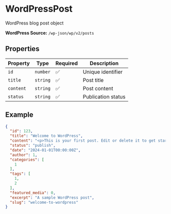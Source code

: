 # WordPressPost

WordPress blog post object

**WordPress Source:** `/wp-json/wp/v2/posts`

## Properties

| Property | Type | Required | Description |
|----------|------|----------|-------------|
| `id` | `number` | ✅ | Unique identifier |
| `title` | `string` | ✅ | Post title |
| `content` | `string` | ✅ | Post content |
| `status` | `string` | ✅ | Publication status |

## Example

```json
{
  "id": 123,
  "title": "Welcome to WordPress",
  "content": "<p>This is your first post. Edit or delete it to get started!</p>",
  "status": "publish",
  "date": "2024-01-01T00:00:00Z",
  "author": 1,
  "categories": [
    1
  ],
  "tags": [
    1,
    2
  ],
  "featured_media": 0,
  "excerpt": "A sample WordPress post",
  "slug": "welcome-to-wordpress"
}
```



